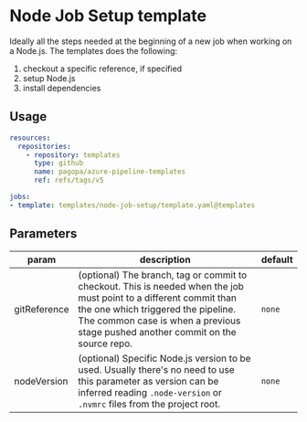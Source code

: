 # Node Job Setup template

Ideally all the steps needed at the beginning of a new job when working on a Node.js. The templates does the following:

1. checkout a specific reference, if specified
1. setup Node.js
1. install dependencies


## Usage

```yaml
resources:
  repositories:
    - repository: templates
      type: github
      name: pagopa/azure-pipeline-templates
      ref: refs/tags/v5

jobs:
- template: templates/node-job-setup/template.yaml@templates 
```

## Parameters

|param|description|default|
|-|-|-|
|gitReference|(optional) The branch, tag or commit to checkout. This is needed when the job must point to a different commit than the one which triggered the pipeline. The common case is when a previous stage pushed another commit on the source repo. |`none`|
|nodeVersion|(optional) Specific Node.js version to be used. Usually there's no need to use this parameter as version can be inferred reading `.node-version` or `.nvmrc` files from the project root. |`none`|
